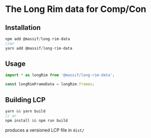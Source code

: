 # The Long Rim data for Comp/Con

## Installation

```js
npm add @massif/long-rim-data
//or
yarn add @massif/long-rim-data
```

## Usage

```js
import * as longRim from '@massif/long-rim-data';

const longRimFrameData = longRim.frames;
```

## Building LCP

```js
yarn && yarn build
// or
npm install && npm run build
```

produces a versioned LCP file in `dist/`
